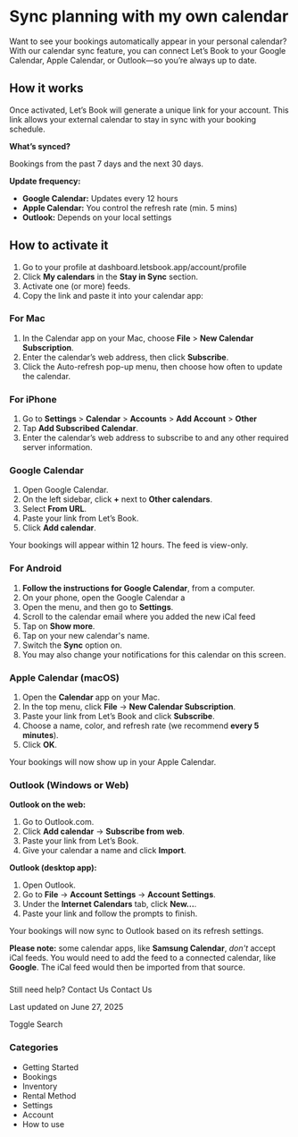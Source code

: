 Sync planning with my own calendar
==================================

Want to see your bookings automatically appear in your personal calendar? With our calendar sync feature, you can connect Let’s Book to your Google Calendar, Apple Calendar, or Outlook—so you’re always up to date.

How it works
------------

Once activated, Let’s Book will generate a unique link for your account. This link allows your external calendar to stay in sync with your booking schedule.

**What’s synced?**

Bookings from the past 7 days and the next 30 days.

**Update frequency:**

* **Google Calendar:** Updates every 12 hours
* **Apple Calendar:** You control the refresh rate (min. 5 mins)
* **Outlook:** Depends on your local settings

  

How to activate it
------------------

1. Go to your profile at dashboard.letsbook.app/account/profile
2. Click **My calendars** in the **Stay in Sync** section.
3. Activate one (or more) feeds.
4. Copy the link and paste it into your calendar app:

  

### For Mac

1. In the Calendar app on your Mac, choose **File** > **New Calendar Subscription**.
2. Enter the calendar’s web address, then click **Subscribe**.
3. Click the Auto-refresh pop-up menu, then choose how often to update the calendar.

  

### For iPhone

1. Go to **Settings** > **Calendar** > **Accounts** > **Add Account** > **Other**
2. Tap **Add Subscribed Calendar**.
3. Enter the calendar’s web address to subscribe to and any other required server information.

  

### Google Calendar

1. Open Google Calendar.
2. On the left sidebar, click **+** next to **Other calendars**.
3. Select **From URL**.
4. Paste your link from Let’s Book.
5. Click **Add calendar**.

Your bookings will appear within 12 hours. The feed is view-only.

  

### **For Android**

1. **Follow the instructions for Google Calendar**, from a computer.
2. On your phone, open the Google Calendar a
3. Open the menu, and then go to **Settings**.
4. Scroll to the calendar email where you added the new iCal feed
5. Tap on **Show more**.
6. Tap on your new calendar's name.
7. Switch the **Sync** option on.
8. You may also change your notifications for this calendar on this screen.

  

### Apple Calendar (macOS)

1. Open the **Calendar** app on your Mac.
2. In the top menu, click **File** → **New Calendar Subscription**.
3. Paste your link from Let’s Book and click **Subscribe**.
4. Choose a name, color, and refresh rate (we recommend **every 5 minutes**).
5. Click **OK**.

Your bookings will now show up in your Apple Calendar.

  

### Outlook (Windows or Web)

**Outlook on the web:**

1. Go to Outlook.com.
2. Click **Add calendar** → **Subscribe from web**.
3. Paste your link from Let’s Book.
4. Give your calendar a name and click **Import**.

**Outlook (desktop app):**

1. Open Outlook.
2. Go to **File** → **Account Settings** → **Account Settings**.
3. Under the **Internet Calendars** tab, click **New…**.
4. Paste your link and follow the prompts to finish.

Your bookings will now sync to Outlook based on its refresh settings.

  

**Please note:** some calendar apps, like **Samsung Calendar**, *don't* accept iCal feeds. You would need to add the feed to a connected calendar, like **Google**. The iCal feed would then be imported from that source.

###

Still need help?
Contact Us
Contact Us

Last updated on June 27, 2025






Toggle Search

### Categories

* Getting Started
* Bookings
* Inventory
* Rental Method
* Settings
* Account
* How to use